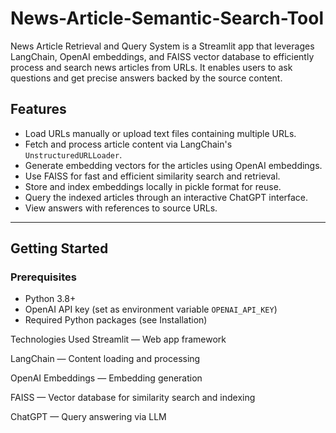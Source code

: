 # News-Article-Semantic-Search-Tool
News Article Retrieval and Query System is a Streamlit app that leverages LangChain, OpenAI embeddings, and FAISS vector database to efficiently process and search news articles from URLs. It enables users to ask questions and get precise answers backed by the source content.

## Features

- Load URLs manually or upload text files containing multiple URLs.
- Fetch and process article content via LangChain's `UnstructuredURLLoader`.
- Generate embedding vectors for the articles using OpenAI embeddings.
- Use FAISS for fast and efficient similarity search and retrieval.
- Store and index embeddings locally in pickle format for reuse.
- Query the indexed articles through an interactive ChatGPT interface.
- View answers with references to source URLs.

---

## Getting Started

### Prerequisites

- Python 3.8+
- OpenAI API key (set as environment variable `OPENAI_API_KEY`)
- Required Python packages (see Installation)

Technologies Used
Streamlit — Web app framework

LangChain — Content loading and processing

OpenAI Embeddings — Embedding generation

FAISS — Vector database for similarity search and indexing

ChatGPT — Query answering via LLM
